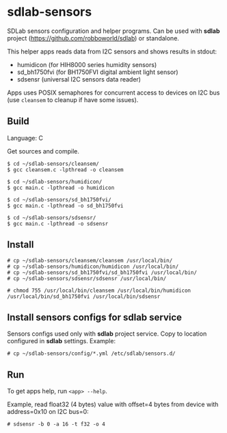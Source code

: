# sdlab-sensors

SDLab sensors configuration and helper programs.
Can be used with **sdlab** project (https://github.com/robboworld/sdlab) or standalone.

This helper apps reads data from I2C sensors and shows results in stdout:

- humidicon (for HIH8000 series humidity sensors)
- sd_bh1750fvi (for BH1750FVI digital ambient light sensor)
- sdsensr (universal I2C sensors data reader)

Apps uses POSIX semaphores for concurrent access to devices on I2C bus (use `cleansem` to cleanup if have some issues).


## Build

Language: C

Get sources and compile.

```
$ cd ~/sdlab-sensors/cleansem/
$ gcc cleansem.c -lpthread -o cleansem

$ cd ~/sdlab-sensors/humidicon/
$ gcc main.c -lpthread -o humidicon

$ cd ~/sdlab-sensors/sd_bh1750fvi/
$ gcc main.c -lpthread -o sd_bh1750fvi

$ cd ~/sdlab-sensors/sdsensr/
$ gcc main.c -lpthread -o sdsensr
```


## Install

```
# cp ~/sdlab-sensors/cleansem/cleansem /usr/local/bin/
# cp ~/sdlab-sensors/humidicon/humidicon /usr/local/bin/
# cp ~/sdlab-sensors/sd_bh1750fvi/sd_bh1750fvi /usr/local/bin/
# cp ~/sdlab-sensors/sdsensr/sdsensr /usr/local/bin/

# chmod 755 /usr/local/bin/cleansem /usr/local/bin/humidicon /usr/local/bin/sd_bh1750fvi /usr/local/bin/sdsensr
```


## Install sensors configs for sdlab service

Sensors configs used only with **sdlab** project service.
Copy to location configured in **sdlab** settings.
Example:

```
# cp ~/sdlab-sensors/config/*.yml /etc/sdlab/sensors.d/
```


## Run

To get apps help, run `<app> --help`.

Example, read float32 (4 bytes) value with offset=4 bytes from device with address=0x10 on I2C bus=0:

```
# sdsensr -b 0 -a 16 -t f32 -o 4
```